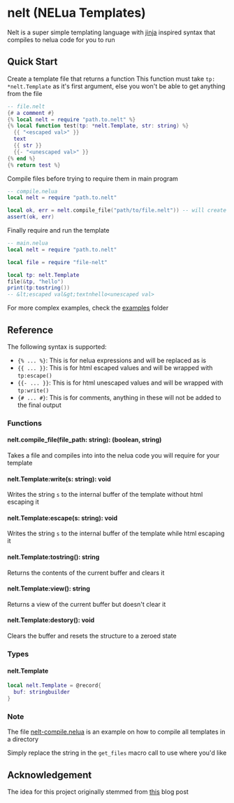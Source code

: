 # nelt (NELua Templates)

Nelt is a super simple templating language with [jinja](https://github.com/pallets/jinja) inspired syntax that compiles to nelua code for you to run

## Quick Start

Create a template file that returns a function
This function must take `tp: *nelt.Template` as it's first argument, else you won't be able to get anything from the file

```lua
-- file.nelt
{# a comment #}
{% local nelt = require "path.to.nelt" %}
{% local function test(tp: *nelt.Template, str: string) %}
  {{ "<escaped val>" }}
  text
  {{ str }}
  {{- "<unescaped val>" }}
{% end %}
{% return test %}
```

Compile files before trying to require them in main program

```lua
-- compile.nelua
local nelt = require "path.to.nelt"

local ok, err = nelt.compile_file("path/to/file.nelt")) -- will create a file called `file-nelt.nelua` in the same directory as the file
assert(ok, err)
```

Finally require and run the template

```lua
-- main.nelua
local nelt = require "path.to.nelt"

local file = require "file-nelt"

local tp: nelt.Template
file(&tp, "hello")
print(tp:tostring())
-- &lt;escaped val&gt;textnhello<unescaped val>
```

For more complex examples, check the [examples](./examples) folder

## Reference

The following syntax is supported:

- `{% ... %}`: This is for nelua expressions and will be replaced as is
- `{{ ... }}`: This is for html escaped values and will be wrapped with `tp:escape()`
- `{{- ... }}`: This is for html unescaped values and will be wrapped with `tp:write()`
- `{# ... #}`: This is for comments, anything in these will not be added to the final output


### Functions

#### nelt.compile_file(file_path: string): (boolean, string)

Takes a file and compiles into into the nelua code you will require for your template

#### nelt.Template:write(s: string): void

Writes the string `s` to the internal buffer of the template without html escaping it

#### nelt.Template:escape(s: string): void

Writes the string `s` to the internal buffer of the template while html escaping it

#### nelt.Template:tostring(): string

Returns the contents of the current buffer and clears it

#### nelt.Template:view(): string

Returns a view of the current buffer but doesn't clear it

#### nelt.Template:destory(): void

Clears the buffer and resets the structure to a zeroed state

### Types

#### nelt.Template

```lua
local nelt.Template = @record{
  buf: stringbuilder
}
```

### Note

The file [nelt-compile.nelua](./nelt-compile.nelua) is an example on how to compile all templates in a directory

Simply replace the string in the `get_files` macro call to use where you'd like

## Acknowledgement

The idea for this project originally stemmed from [this](https://www.omarpolo.com/post/template.html) blog post
